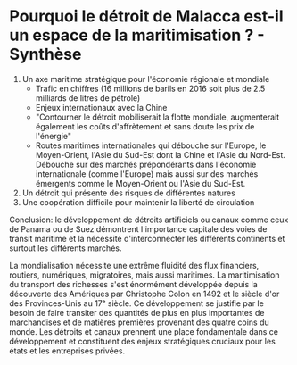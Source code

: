 
# Pourquoi le détroit de Malacca est-il un espace de la maritimisation ? - Synthèse 

1. Un axe maritime stratégique pour l'économie régionale et mondiale
	* Trafic en chiffres (16 millions de barils en 2016 soit plus de 2.5 milliards de litres de pétrole) 
	* Enjeux internationaux avec la Chine
	* "Contourner le détroit mobiliserait la flotte mondiale, augmenterait également les coûts d'affrètement et sans doute les prix de l'énergie"
	* Routes maritimes internationales qui débouche sur l'Europe, le Moyen-Orient, l'Asie du Sud-Est dont la Chine et l'Asie du Nord-Est. Débouche sur des marchés prépondérants dans l'économie internationale (comme l'Europe) mais aussi sur des marchés émergents comme le Moyen-Orient ou l'Asie du Sud-Est. 
2. Un détroit qui présente des risques de différentes natures
3. Une coopération difficile pour maintenir la liberté de circulation

Conclusion: le développement de détroits artificiels ou canaux comme ceux de Panama ou de Suez démontrent l'importance capitale des voies de transit maritime et la nécessité d'interconnecter les différents continents et surtout les différents marchés. 

La mondialisation nécessite une extrême fluidité des flux financiers, routiers, numériques, migratoires, mais aussi maritimes. La maritimisation du transport des richesses s'est énormément développée depuis la découverte des Amériques par Christophe Colon en 1492 et le siècle d'or des Provinces-Unis au 17ᵉ siècle. Ce développement se justifie par le besoin de faire transiter des quantités de plus en plus importantes de marchandises et de matières premières provenant des quatre coins du monde. Les détroits et canaux prennent une place fondamentale dans ce développement et constituent des enjeux stratégiques cruciaux pour les états et les entreprises privées. 
<!--stackedit_data:
eyJoaXN0b3J5IjpbLTUyNDk0MjAxMSw2OTM1OTk4ODcsMTQ1Nj
k4MjYyNSwxNzgxMzc2OTk5LDQxNTYzNjUyMCwtMTQ2Njc0MDEx
Miw5OTI3NDU4NzJdfQ==
-->